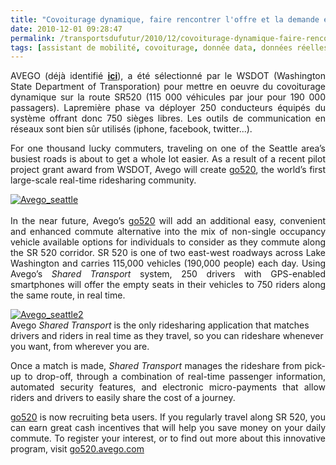 ```yaml
---
title: "Covoiturage dynamique, faire rencontrer l'offre et la demande en temps réel, expérimentation grande échelle à Seattle"
date: 2010-12-01 09:28:47
permalink: /transportsdufutur/2010/12/covoiturage-dynamique-faire-rencontrer-loffre-et-la-demande-en-temps-reel-experimentation-grande-ech.html
tags: [assistant de mobilité, covoiturage, donnée data, données réelles, internet, iphone, partage de la voirie]
---
```


<p style="text-align: justify">AVEGO (déjà identifié <strong><a href="https://gabrielplassat.github.io/transportsdufutur/2010/02/avego-realtime-ridesharing-for-the-iphone-generation.html" target="_blank">ici</a></strong>), a été sélectionné par le WSDOT (Washington State Department of Transporation) pour mettre en oeuvre du covoiturage dynamique sur la route SR520 (115 000 véhicules par jour pour 190 000 passagers). Lapremière phase va déployer 250 conducteurs équipés du système offrant donc 750 sièges libres. Les outils de communication en réseaux sont bien sûr utilisés (iphone, facebook, twitter...). </p>  <!--more-->   <p style="text-align: justify">For one thousand lucky commuters, traveling on one of the Seattle area’s busiest roads is about to get a whole lot easier. As a result of a recent pilot project grant award from WSDOT, Avego will create <a href="http://avegonewsletter.cmail1.com/t/r/l/sfkdt/cijuixy/n">go520</a>, the world’s first large-scale real-time ridesharing community.</p> <p style="text-align: justify"><a href="https://gabrielplassat.github.io/transportsdufutur/wp-content/uploads/sites/6/old/6a0120a66d2ad4970b013489a48edd970c-pi.jpg"><img alt="Avego_seattle" class="asset  asset-image at-xid-6a0120a66d2ad4970b013489a48edd970c" src="/wp-content/uploads/sites/6/old/6a0120a66d2ad4970b013489a48edd970c-500wi.jpg" style="margin-left: auto;margin-right: auto" title="Avego_seattle" /></a> <br /> <br />In the near future, Avego’s <a href="http://avegonewsletter.cmail1.com/t/r/l/sfkdt/cijuixy/x">go520</a> will add an additional easy, convenient and enhanced commute alternative into the mix of non-single occupancy vehicle available options for individuals to consider as they commute along the SR 520 corridor. SR 520 is one of two east-west roadways across Lake Washington and carries 115,000 vehicles (190,000 people) each day. Using Avego’s <em>Shared Transport</em> system, 250 drivers with GPS-enabled smartphones will offer the empty seats in their vehicles to 750 riders along the same route, in real time.</p> <p><a href="https://gabrielplassat.github.io/transportsdufutur/wp-content/uploads/sites/6/old/6a0120a66d2ad4970b0147e04864a0970b-pi.jpg"><img alt="Avego_seattle2" class="asset  asset-image at-xid-6a0120a66d2ad4970b0147e04864a0970b" src="/wp-content/uploads/sites/6/old/6a0120a66d2ad4970b0147e04864a0970b-500wi.jpg" style="margin-left: auto;margin-right: auto" title="Avego_seattle2" /></a> <br />Avego <em>Shared Transport</em> is the only ridesharing application that matches drivers and riders in real time as they travel, so you can rideshare whenever you want, from wherever you are.</p> <p style="text-align: justify">Once a match is made, <em>Shared Transport</em> manages the rideshare from pick-up to drop-off, through a combination of real-time passenger information, automated security features, and electronic micro-payments that allow riders and drivers to easily share the cost of a journey.</p> <p style="text-align: justify"><a href="http://avegonewsletter.cmail1.com/t/r/l/sfkdt/cijuixy/m">go520</a> is now recruiting beta users. If you regularly travel along SR 520, you can earn great cash incentives that will help you save money on your daily commute. To register your interest, or to find out more about this innovative program, visit <a href="http://avegonewsletter.cmail1.com/t/r/l/sfkdt/cijuixy/c">go520.avego.com</a></p> <p><strong> </strong></p>
